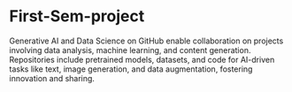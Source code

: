 # First-Sem-project
Generative AI and Data Science on GitHub enable collaboration on projects involving data analysis, machine learning, and content generation. Repositories include pretrained models, datasets, and code for AI-driven tasks like text, image generation, and data augmentation, fostering innovation and sharing.

